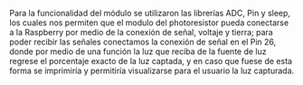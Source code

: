 Para la funcionalidad del módulo se utilizaron las librerías ADC, Pin y sleep, los cuales nos permiten que el modulo del photoresistor pueda conectarse a la Raspberry por medio de la conexión de señal, voltaje y tierra; para poder recibir las señales conectamos la conexión de señal en el Pin 26, donde por medio de una función la luz que reciba de la fuente de luz regrese el porcentaje exacto de la luz captada, y en caso que fuese de esta forma se imprimiría y permitiría visualizarse para el usuario la luz capturada.
